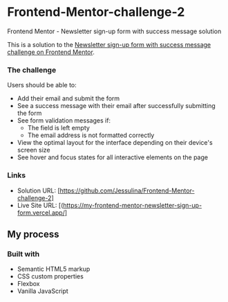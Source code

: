 # Frontend-Mentor-challenge-2
Frontend Mentor - Newsletter sign-up form with success message solution


This is a solution to the [Newsletter sign-up form with success message challenge on Frontend Mentor](https://www.frontendmentor.io/challenges/newsletter-signup-form-with-success-message-3FC1AZbNrv). 


### The challenge

Users should be able to:

- Add their email and submit the form
- See a success message with their email after successfully submitting the form
- See form validation messages if:
  - The field is left empty
  - The email address is not formatted correctly
- View the optimal layout for the interface depending on their device's screen size
- See hover and focus states for all interactive elements on the page


### Links

- Solution URL: [https://github.com/Jessulina/Frontend-Mentor-challenge-2]
- Live Site URL: [(https://my-frontend-mentor-newsletter-sign-up-form.vercel.app/]
## My process

### Built with

- Semantic HTML5 markup
- CSS custom properties
- Flexbox
- Vanilla JavaScript

